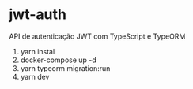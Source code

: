 # jwt-auth
API de autenticação JWT com TypeScript e TypeORM

1. yarn instal
2. docker-compose up -d
3. yarn typeorm migration:run
4. yarn dev
